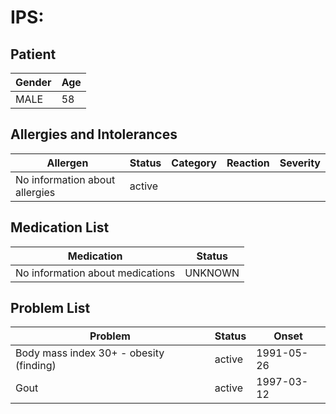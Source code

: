 # IPS:

## Patient

|Gender|Age|
|---|---|
|MALE|58|

## Allergies and Intolerances

|Allergen|Status|Category|Reaction|Severity|
|---|---|---|---|---|
|No information about allergies|active||||

## Medication List

|Medication|Status|
|---|---|
|No information about medications|UNKNOWN|

## Problem List

|Problem|Status|Onset|
|---|---|---|
|Body mass index 30+ - obesity (finding)|active|1991-05-26|
|Gout|active|1997-03-12|
